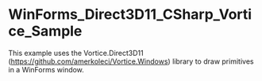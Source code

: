 # WinForms_Direct3D11_CSharp_Vortice_Sample
This example uses the Vortice.Direct3D11 (https://github.com/amerkoleci/Vortice.Windows) library to draw primitives in a WinForms window.
